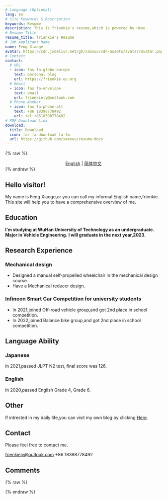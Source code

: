```yaml
---
# Language (Optional)
lang: en
# Site Keywords & Description
keywords: Resume
description: This is frienkie's resume,which is powered by Hexo.
# Resume Title
resume_title: frienkie's Resume
# Job Applicant Name
name: Feng Xiaoge
avatar: https://cdn.jsdelivr.net/gh/xaoxuu/cdn-assets/avatar/avatar.png
# Contact
contact:
  # URL
  - icon: fas fa-globe-europe
    text: personal blog
    url: https://frienkie.eu.org
  # Email
  - icon: fas fa-envelope
    text: email
    url: frienkiely@outlook.com
  # Phone Number
  - icon: fas fa-phone-alt
    text: +86 18398778492
    url: tel:+8618398778492
# PDF Download Link
download:
  title: Download
  icon: fas fa-download fa-fw
  url: https://github.com/xaoxuu/resume-docs
---
```


{% raw %}
<center>
<a href='/'>English</a> | <a href='/zh-cn/'>简体中文</a>
</center>
{% endraw %}


## <i class="fas fa-flag"></i> Hello visitor!

My name is Feng Xiaoge,or you can call my informal English name,frienkie.
This site will help you to have a comprehensive overview of me.

## <i class="fas fa-user-graduate"></i> Education

**I'm studying at WuHan University of Technology as an undergraduate.**
**Major in Vehicle Engineering.**
**I will graduate in the next year,2023.**


## <i class="fas fa-flask"></i> Research Experience

### Mechanical design

- Designed a manual self-propelled wheelchair in the mechanical design course.
- Have a Mechanical reducer design.

### Infineon Smart Car Competition for university students

- In 2021,joined Off-road vehicle group,and got 2nd place in school competition.
- In 2022,joined Balance bike group,and got 2nd place in school competition.

## <i class="fab fa-language"></i> Language Ability

### Japanese
In 2021,passed JLPT N2 test, final score was 126.
### English
In 2020,passed English Grade 4, Grade 6.

## <i class="fas fa-pencil"></i> Other
If intrested in my daily life,you can visit my own blog by clicking [Here](https://frienkie.eu.org).


## <i class="fas fa-phone-alt"></i> Contact

Please feel free to contact me.

<i class="fas fa-envelope fa-fw"></i> frienkiely@outlook.com
<i class="fas fa-phone-alt fa-fw"></i> +86 18398778492

## Comments

{% raw %}
<script src="https://utteranc.es/client.js"
        repo="xaoxuu/hexo-theme-resume"
        issue-number="17"
        theme="github-light"
        crossorigin="anonymous"
        async>
</script>
{% endraw %}
